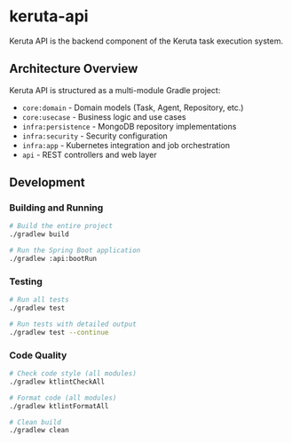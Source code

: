 # keruta-api

Keruta API is the backend component of the Keruta task execution system.

## Architecture Overview

Keruta API is structured as a multi-module Gradle project:

- `core:domain` - Domain models (Task, Agent, Repository, etc.)
- `core:usecase` - Business logic and use cases
- `infra:persistence` - MongoDB repository implementations
- `infra:security` - Security configuration
- `infra:app` - Kubernetes integration and job orchestration
- `api` - REST controllers and web layer

## Development

### Building and Running
```bash
# Build the entire project
./gradlew build

# Run the Spring Boot application
./gradlew :api:bootRun
```

### Testing
```bash
# Run all tests
./gradlew test

# Run tests with detailed output
./gradlew test --continue
```

### Code Quality
```bash
# Check code style (all modules)
./gradlew ktlintCheckAll

# Format code (all modules)
./gradlew ktlintFormatAll

# Clean build
./gradlew clean
```
